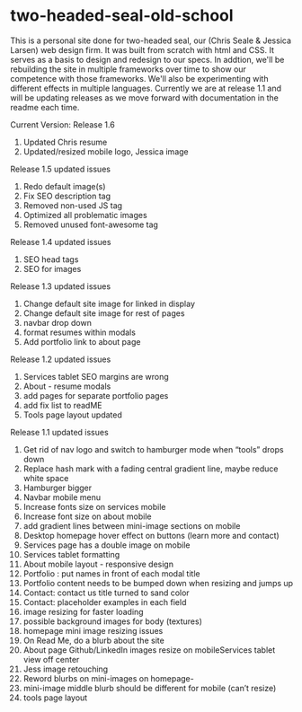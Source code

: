 # two-headed-seal-old-school
This is a personal site done for two-headed seal, our (Chris Seale & Jessica Larsen) web design firm. It was built from scratch with html and CSS.  It serves as a basis to design and redesign to our specs.  In addtion, we'll be rebuilding the site in multiple frameworks over time to show our competence with those frameworks. We'll also be experimenting with different effects in multiple languages.  Currently we are at release 1.1 and will be updating releases as we move forward with documentation in the readme each time.   




Current Version: Release 1.6

1. Updated Chris resume
2. Updated/resized mobile logo, Jessica image


Release 1.5 
updated issues

1. Redo default image(s)
2. Fix SEO description tag
3. Removed non-used JS tag
4. Optimized all problematic images
5. Removed unused font-awesome tag



Release 1.4
updated issues

1. SEO head tags
2. SEO for images


Release 1.3
updated issues

1.  Change default site image for linked in display 
2.  Change default site image for rest of pages
3.  navbar drop down
4.  format resumes within modals
5.  Add portfolio link to about page



Release 1.2
updated issues

1. Services tablet SEO margins are wrong
2. About - resume modals
3.  add pages for separate portfolio pages
4.  add fix list to readME
5.  Tools page layout updated



Release 1.1
updated issues

1. Get rid of nav logo and switch to hamburger mode when “tools” drops down
2. Replace hash mark with a fading central gradient line, maybe reduce white space
3. Hamburger bigger
4. Navbar mobile menu
5. Increase fonts size on services mobile     
6. Increase font size on about mobile
7. add gradient lines between mini-image sections on mobile
8. Desktop homepage hover effect on buttons (learn more and contact)
9. Services page has a double image on mobile
10. Services tablet formatting
11. About mobile layout - responsive design
12. Portfolio : put names in front of each modal title
13. Portfolio content needs to be bumped down when resizing and jumps up
14. Contact: contact us title turned to sand color
15. Contact: placeholder examples in each field
16. image resizing for faster loading
17. possible background images for body (textures)
18. homepage mini image resizing issues
19. On Read Me, do a blurb about the site
20. About page Github/LinkedIn images resize on mobileServices tablet view off center
21. Jess  image retouching
22. Reword blurbs on mini-images on homepage-
23. mini-image middle blurb should be different for mobile (can’t resize)
24. tools page layout
